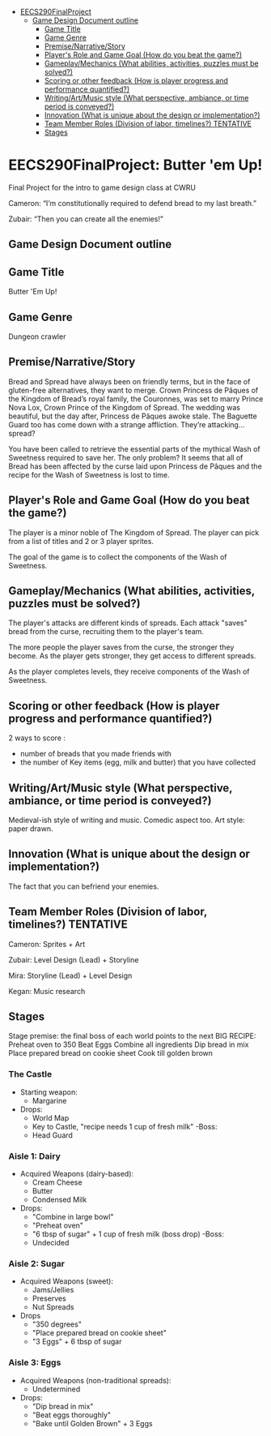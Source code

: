 - [EECS290FinalProject](#eecs290finalproject)
  - [Game Design Document outline](#game-design-document-outline)
    - [Game Title](#game-title)
    - [Game Genre](#game-genre)
    - [Premise/Narrative/Story](#premisenarrativestory)
    - [Player's Role and Game Goal (How do you beat the game?)](#players-role-and-game-goal-how-do-you-beat-the-game)
    - [Gameplay/Mechanics (What abilities, activities, puzzles must be solved?)](#gameplaymechanics-what-abilities-activities-puzzles-must-be-solved)
    - [Scoring or other feedback  (How is player progress and performance quantified?)](#scoring-or-other-feedback-how-is-player-progress-and-performance-quantified)
    - [Writing/Art/Music style (What perspective, ambiance, or time period is conveyed?)](#writingartmusic-style-what-perspective-ambiance-or-time-period-is-conveyed)
    - [Innovation (What is unique about the design or implementation?)](#innovation-what-is-unique-about-the-design-or-implementation)
    - [Team Member Roles (Division of labor, timelines?) TENTATIVE](#team-member-roles-division-of-labor-timelines-tentative)
    - [Stages](#stages)

# EECS290FinalProject: Butter 'em Up!
Final Project for the intro to game design class at CWRU

Cameron: “I’m constitutionally required to defend bread to my last breath.”

Zubair: “Then you can create all the enemies!”


## Game Design Document outline
Game Title 
-----
Butter 'Em Up!

Game Genre
--
Dungeon crawler

Premise/Narrative/Story
--
Bread and Spread have always been on friendly terms, but in the face of gluten-free alternatives, they want to merge. Crown Princess de Pâques of the Kingdom of Bread’s royal family, the Couronnes, was set to marry Prince Nova Lox, Crown Prince of the Kingdom of Spread. The wedding was beautiful, but the day after, Princess de Pâques awoke stale. The Baguette Guard too has come down with a strange affliction. They’re attacking… spread?

You have been called to retrieve the essential parts of the mythical Wash of Sweetness required to save her. The only problem? It seems that all of Bread has been affected by the curse laid upon Princess de Pâques and the recipe for the Wash of Sweetness is lost to time.

Player's Role and Game Goal (How do you beat the game?)
--
The player is a minor noble of The Kingdom of Spread. The player can pick from a list of titles and 2 or 3 player sprites.

The goal of the game is to collect the components of the Wash of Sweetness.

Gameplay/Mechanics (What abilities, activities, puzzles must be solved?)
--
The player's attacks are different kinds of spreads. Each attack "saves" bread from the curse, recruiting them to the player's team.

The more people the player saves from the curse, the stronger they become. As the player gets stronger, they get access to different spreads.

As the player completes levels, they receive components of the Wash of Sweetness.

Scoring or other feedback  (How is player progress and performance quantified?)
-- 
2 ways to score :
- number of breads that you made friends with
- the number of Key items (egg, milk and butter) that you have collected

Writing/Art/Music style (What perspective, ambiance, or time period is conveyed?)
--
Medieval-ish style of writing and music. Comedic aspect too. Art style: paper drawn.

Innovation (What is unique about the design or implementation?)
--
The fact that you can befriend your enemies.

Team Member Roles (Division of labor, timelines?) TENTATIVE
--
Cameron: Sprites + Art

Zubair: Level Design (Lead) + Storyline

Mira: Storyline (Lead) + Level Design

Kegan: Music research

Stages
--
Stage premise: the final boss of each world points to the next
    BIG RECIPE:
    Preheat oven to 350
    Beat Eggs
    Combine all ingredients
    Dip bread in mix
    Place prepared bread on cookie sheet
    Cook till golden brown

### The Castle
- Starting weapon:
  - Margarine
- Drops:
  - World Map
  - Key to Castle, "recipe needs 1 cup of fresh milk"
-Boss:
  - Head Guard

### Aisle 1: Dairy
- Acquired Weapons (dairy-based):
  - Cream Cheese
  - Butter
  - Condensed Milk
- Drops:
  - "Combine in large bowl"
  - "Preheat oven"
  - "6 tbsp of sugar" + 1 cup of fresh milk (boss drop)
-Boss:
  - Undecided
  
### Aisle 2: Sugar
- Acquired Weapons (sweet):
  - Jams/Jellies
  - Preserves
  - Nut Spreads
- Drops
  - "350 degrees"
  - "Place prepared bread on cookie sheet"
  - "3 Eggs" + 6 tbsp of sugar

### Aisle 3: Eggs
- Acquired Weapons (non-traditional spreads):
  - Undetermined
- Drops:
  - "Dip bread in mix"
  - "Beat eggs thoroughly"
  - "Bake until Golden Brown" + 3 Eggs
